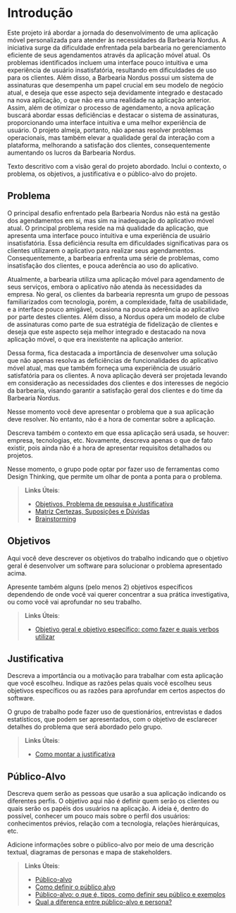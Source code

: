 # Introdução

Este projeto irá abordar a jornada do desenvolvimento de uma aplicação móvel personalizada para atender às necessidades da Barbearia Nordus. A iniciativa surge da dificuldade enfrentada pela barbearia no gerenciamento eficiente de seus agendamentos através da aplicação móvel atual. Os problemas identificados incluem uma interface pouco intuitiva e uma experiência de usuário insatisfatória, resultando em dificuldades de uso para os clientes. Além disso, a Barbearia Nordus possui um sistema de assinaturas que desempenha um papel crucial em seu modelo de negócio atual, e deseja que esse aspecto seja devidamente integrado e destacado na nova aplicação, o que não era uma realidade na aplicação anterior. Assim, além de otimizar o processo de agendamento, a nova aplicação buscará abordar essas deficiências e destacar o sistema de assinaturas, proporcionando uma interface intuitiva e uma melhor experiência de usuário. O projeto almeja, portanto, não apenas resolver problemas operacionais, mas também elevar a qualidade geral da interação com a plataforma, melhorando a satisfação dos clientes, consequentemente aumentando os lucros da Barbearia Nordus.

Texto descritivo com a visão geral do projeto abordado. Inclui o contexto, o problema, os objetivos, a justificativa e o público-alvo do projeto.

## Problema

O principal desafio enfrentado pela Barbearia Nordus não está na gestão dos agendamentos em si, mas sim na inadequação do aplicativo móvel atual. O principal problema reside na má qualidade da aplicação, que apresenta uma interface pouco intuitiva e uma experiência de usuário insatisfatória. Essa deficiência resulta em dificuldades significativas para os clientes utilizarem o aplicativo para realizar seus agendamentos. Consequentemente, a barbearia enfrenta uma série de problemas, como insatisfação dos clientes, e pouca aderência ao uso do aplicativo.

Atualmente, a barbearia utiliza uma aplicação móvel para agendamento de seus serviços, embora o aplicativo não atenda às necessidades da empresa. No geral, os clientes da barbearia represnta um grupo de pessoas familiarizados com tecnologia, porém, a complexidade, falta de usabilidade, e a interface pouco amigável, ocasiona na pouca aderência ao aplicativo por parte destes clientes. Além disso, a Nordus opera um modelo de clube de assinaturas como parte de sua estratégia de fidelização de clientes e deseja que este aspecto seja melhor integrado e destacado na nova aplicação móvel, o que era inexistente na aplicação anterior.

Dessa forma, fica destacada a importância de desenvolver uma solução que não apenas resolva as deficiências de funcionalidades do aplicativo móvel atual, mas que também forneça uma experiência de usuário satisfatória para os clientes. A nova aplicação deverá ser projetada levando em consideração as necessidades dos clientes e dos interesses de negócio da barbearia, visando garantir a satisfação geral dos clientes e do time da Barbearia Nordus.

Nesse momento você deve apresentar o problema que a sua aplicação deve  resolver. No entanto, não é a hora de comentar sobre a aplicação.

Descreva também o contexto em que essa aplicação será usada, se  houver: empresa, tecnologias, etc. Novamente, descreva apenas o que de  fato existir, pois ainda não é a hora de apresentar requisitos  detalhados ou projetos.

Nesse momento, o grupo pode optar por fazer uso  de ferramentas como Design Thinking, que permite um olhar de ponta a ponta para o problema.

> **Links Úteis**:
> - [Objetivos, Problema de pesquisa e Justificativa](https://medium.com/@versioparole/objetivos-problema-de-pesquisa-e-justificativa-c98c8233b9c3)
> - [Matriz Certezas, Suposições e Dúvidas](https://medium.com/educa%C3%A7%C3%A3o-fora-da-caixa/matriz-certezas-suposi%C3%A7%C3%B5es-e-d%C3%BAvidas-fa2263633655)
> - [Brainstorming](https://www.euax.com.br/2018/09/brainstorming/)

## Objetivos

Aqui você deve descrever os objetivos do trabalho indicando que o objetivo geral é desenvolver um software para solucionar o problema apresentado acima. 

Apresente também alguns (pelo menos 2) objetivos específicos dependendo de onde você vai querer concentrar a sua prática investigativa, ou como você vai aprofundar no seu trabalho.
 
> **Links Úteis**:
> - [Objetivo geral e objetivo específico: como fazer e quais verbos utilizar](https://blog.mettzer.com/diferenca-entre-objetivo-geral-e-objetivo-especifico/)

## Justificativa

Descreva a importância ou a motivação para trabalhar com esta aplicação que você escolheu. Indique as razões pelas quais você escolheu seus objetivos específicos ou as razões para aprofundar em certos aspectos do software.

O grupo de trabalho pode fazer uso de questionários, entrevistas e dados estatísticos, que podem ser apresentados, com o objetivo de esclarecer detalhes do problema que será abordado pelo grupo.

> **Links Úteis**:
> - [Como montar a justificativa](https://guiadamonografia.com.br/como-montar-justificativa-do-tcc/)

## Público-Alvo

Descreva quem serão as pessoas que usarão a sua aplicação indicando os diferentes perfis. O objetivo aqui não é definir quem serão os clientes ou quais serão os papéis dos usuários na aplicação. A ideia é, dentro do possível, conhecer um pouco mais sobre o perfil dos usuários: conhecimentos prévios, relação com a tecnologia, relações
hierárquicas, etc.

Adicione informações sobre o público-alvo por meio de uma descrição textual, diagramas de personas e mapa de stakeholders.

> **Links Úteis**:
> - [Público-alvo](https://blog.hotmart.com/pt-br/publico-alvo/)
> - [Como definir o público alvo](https://exame.com/pme/5-dicas-essenciais-para-definir-o-publico-alvo-do-seu-negocio/)
> - [Público-alvo: o que é, tipos, como definir seu público e exemplos](https://klickpages.com.br/blog/publico-alvo-o-que-e/)
> - [Qual a diferença entre público-alvo e persona?](https://rockcontent.com/blog/diferenca-publico-alvo-e-persona/)
